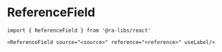 # ReferenceField

```tsx
import { ReferenceField } from '@ra-libs/react'

<ReferenceField source="<source>" reference="<reference>" useLabel/>
```
